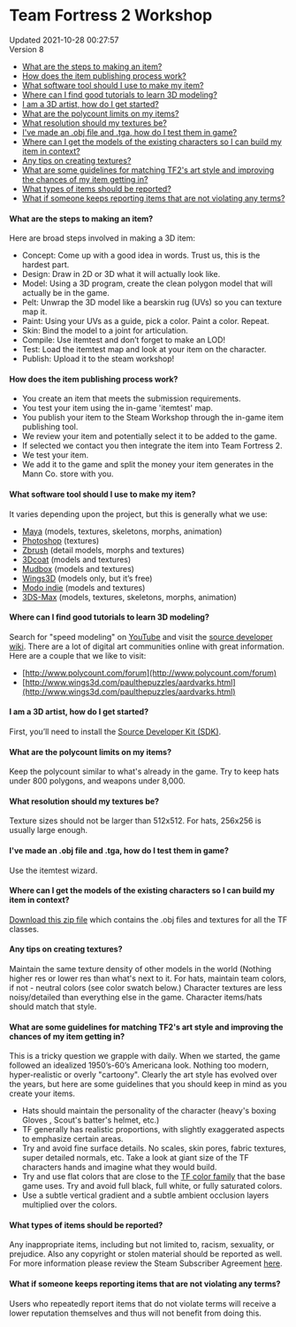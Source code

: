 # Team Fortress 2 Workshop
Updated 2021-10-28 00:27:57  
Version 8  

* [What are the steps to making an item?](#stepsitem)
* [How does the item publishing process work?](#publishitem)
* [What software tool should I use to make my item?](#itemtools)
* [Where can I find good tutorials to learn 3D modeling?](#l2model)
* [I am a 3D artist, how do I get started?](#watchmego)
* [What are the polycount limits on my items?](#polycount)
* [What resolution should my textures be?](#textureres)
* [I've made an .obj file and .tga, how do I test them in game?](#objtga)
* [Where can I get the models of the existing characters so I can build my item in context?](#existingassets)
* [Any tips on creating textures?](#texturetip)
* [What are some guidelines for matching TF2's art style and improving the chances of my item getting in?](#artstyle)
* [What types of items should be reported?](#reportitem)
* [What if someone keeps reporting items that are not violating any terms?](#beenreported)

  
  
  
  
#### What are the steps to making an item?
Here are broad steps involved in making a 3D item:  
  

* Concept: Come up with a good idea in words. Trust us, this is the hardest part.
* Design: Draw in 2D or 3D what it will actually look like.
* Model: Using a 3D program, create the clean polygon model that will actually be in the game.
* Pelt: Unwrap the 3D model like a bearskin rug (UVs) so you can texture map it.
* Paint: Using your UVs as a guide, pick a color. Paint a color. Repeat.
* Skin: Bind the model to a joint for articulation.
* Compile: Use itemtest and don’t forget to make an LOD!
* Test: Load the itemtest map and look at your item on the character.
* Publish: Upload it to the steam workshop!

  
  
  
  
#### How does the item publishing process work?

* You create an item that meets the submission requirements.
* You test your item using the in-game 'itemtest' map.
* You publish your item to the Steam Workshop through the in-game item publishing tool.
* We review your item and potentially select it to be added to the game.
* If selected we contact you then integrate the item into Team Fortress 2.
* We test your item.
* We add it to the game and split the money your item generates in the Mann Co. store with you.

  
  
  
  
#### What software tool should I use to make my item?
It varies depending upon the project, but this is generally what we use:  
  

* [Maya](http://usa.autodesk.com/maya/) (models, textures, skeletons, morphs, animation)
* [Photoshop](http://www.photoshop.com/) (textures)
* [Zbrush](http://www.pixologic.com/) (detail models, morphs and textures)
* [3Dcoat](http://www.3d-coat.com/) (models and textures)
* [Mudbox](http://usa.autodesk.com/adsk/servlet/pc/index?id=13565063&siteID=123112) (models and textures)
* [Wings3D](http://www.wings3d.com/) (models only, but it’s free)
* [Modo indie](https://store.steampowered.com/app/401090/MODO_indie/) (models and textures)
* [3DS-Max](http://usa.autodesk.com/3ds-max/) (models, textures, skeletons, morphs, animation)

  
  
  
  
#### Where can I find good tutorials to learn 3D modeling?
Search for "speed modeling" on [YouTube](http://www.youtube.com/results?search_query=speed+modelling&aq=f) and visit the [source developer wiki](http://developer.valvesoftware.com/wiki/Model_Creation_Overview). There are a lot of digital art communities online with great information. Here are a couple that we like to visit:  
  

* [http://www.polycount.com/forum](http://www.polycount.com/forum)
* [http://www.wings3d.com/paulthepuzzles/aardvarks.html](http://www.wings3d.com/paulthepuzzles/aardvarks.html)

  
  
  
  
#### I am a 3D artist, how do I get started?
First, you’ll need to install the [Source Developer Kit (SDK)](http://developer.valvesoftware.com/wiki/SDK_Installation).  
  
  
  
#### What are the polycount limits on my items?
Keep the polycount similar to what's already in the game. Try to keep hats under 800 polygons, and weapons under 8,000.  
  
  
  
#### What resolution should my textures be?
Texture sizes should not be larger than 512x512. For hats, 256x256 is usually large enough.  
  
  
  
#### I've made an .obj file and .tga, how do I test them in game?
Use the itemtest wizard.  
  
  
  
#### Where can I get the models of the existing characters so I can build my item in context?
[Download this zip file](http://media.steampowered.com/apps/tf2/workshop/TF_heads.zip) which contains the .obj files and textures for all the TF classes.  
  
  
  
#### Any tips on creating textures?
Maintain the same texture density of other models in the world (Nothing higher res or lower res than what's next to it. For hats, maintain team colors, if not - neutral colors (see color swatch below.) Character textures are less noisy/detailed than everything else in the game. Character items/hats should match that style.  
  
  
  
#### What are some guidelines for matching TF2's art style and improving the chances of my item getting in?
This is a tricky question we grapple with daily. When we started, the game followed an idealized 1950’s-60’s Americana look. Nothing too modern, hyper-realistic or overly "cartoony". Clearly the art style has evolved over the years, but here are some guidelines that you should keep in mind as you create your items.  
  

* Hats should maintain the personality of the character (heavy's boxing Gloves , Scout's batter's helmet, etc.)
* TF generally has realistic proportions, with slightly exaggerated aspects to emphasize certain areas.
* Try and avoid fine surface details. No scales, skin pores, fabric textures, super detailed normals, etc. Take a look at giant size of the TF characters hands and imagine what they would build.
* Try and use flat colors that are close to the [TF color family](http://www.teamfortress.com/contribute/images/tips_palette.gif) that the base game uses. Try and avoid full black, full white, or fully saturated colors.
* Use a subtle vertical gradient and a subtle ambient occlusion layers multiplied over the colors.

  
  
  
  
#### What types of items should be reported?
Any inappropriate items, including but not limited to, racism, sexuality, or prejudice. Also any copyright or stolen material should be reported as well. For more information please review the Steam Subscriber Agreement [here](http://store.steampowered.com/subscriber_agreement/).  
  
  
  
#### What if someone keeps reporting items that are not violating any terms?
Users who repeatedly report items that do not violate terms will receive a lower reputation themselves and thus will not benefit from doing this.